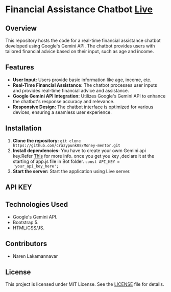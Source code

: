 

# Financial Assistance Chatbot [Live](https://moneymentoredu.netlify.app)

## Overview
This repository hosts the code for a real-time financial assistance chatbot developed using Google's Gemini API. The chatbot provides users with tailored financial advice based on their input, such as age and income.

## Features
- **User Input:** Users provide basic information like age, income, etc.
- **Real-Time Financial Assistance:** The chatbot processes user inputs and provides real-time financial advice and assistance.
- **Google Gemini API Integration:** Utilizes Google's Gemini API to enhance the chatbot's response accuracy and relevance.
- **Responsive Design:** The chatbot interface is optimized for various devices, ensuring a seamless user experience.

## Installation
1. **Clone the repository:** `git clone https://github.com/crazypunk08/Money-mentor.git`
2. **Install dependencies:** You have to create your owm Gemini api key.Refer [This](https://ai.google.dev/)  for more info.
     once you get you key ,declare it at the starting of app.js file in Bot folder.
     `const API_KEY = 'your_api_key_here';`
4. **Start the server:**  Start the application using Live server.

## API KEY


## Technologies Used
- Google's Gemini API.
- Bootstrap 5.
- HTML/CSS/JS.


## Contributors
- Naren Lakamannavar

## License
This project is licensed under MIT License. See the [LICENSE](https://github.com/your-github-username/Financial-Chatbot/blob/main/LICENSE) file for details.
